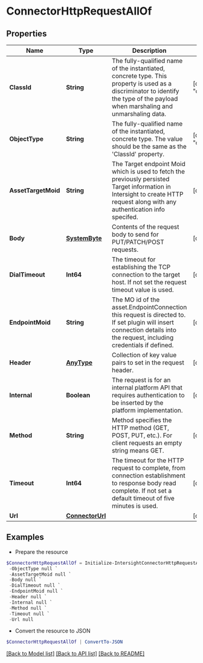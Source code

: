 # ConnectorHttpRequestAllOf
## Properties

Name | Type | Description | Notes
------------ | ------------- | ------------- | -------------
**ClassId** | **String** | The fully-qualified name of the instantiated, concrete type. This property is used as a discriminator to identify the type of the payload when marshaling and unmarshaling data. | [default to "connector.HttpRequest"]
**ObjectType** | **String** | The fully-qualified name of the instantiated, concrete type. The value should be the same as the &#39;ClassId&#39; property. | [default to "connector.HttpRequest"]
**AssetTargetMoid** | **String** | The Target endpoint Moid which is used to fetch the previously persisted Target information in Intersight to create HTTP request along with any authentication info specifed. | [optional] 
**Body** | [**SystemByte**](SystemByte.md) | Contents of the request body to send for PUT/PATCH/POST requests. | [optional] 
**DialTimeout** | **Int64** | The timeout for establishing the TCP connection to the target host. If not set the request timeout value is used. | [optional] 
**EndpointMoid** | **String** | The MO id of the asset.EndpointConnection this request is directed to. If set plugin will insert connection details into the request, including credentials if defined. | [optional] 
**Header** | [**AnyType**](.md) | Collection of key value pairs to set in the request header. | [optional] 
**Internal** | **Boolean** | The request is for an internal platform API that requires authentication to be inserted by the platform implementation. | [optional] 
**Method** | **String** | Method specifies the HTTP method (GET, POST, PUT, etc.). For client requests an empty string means GET. | [optional] 
**Timeout** | **Int64** | The timeout for the HTTP request to complete, from connection establishment to response body read complete. If not set a default timeout of five minutes is used. | [optional] 
**Url** | [**ConnectorUrl**](ConnectorUrl.md) |  | [optional] 

## Examples

- Prepare the resource
```powershell
$ConnectorHttpRequestAllOf = Initialize-IntersightConnectorHttpRequestAllOf  -ClassId null `
 -ObjectType null `
 -AssetTargetMoid null `
 -Body null `
 -DialTimeout null `
 -EndpointMoid null `
 -Header null `
 -Internal null `
 -Method null `
 -Timeout null `
 -Url null
```

- Convert the resource to JSON
```powershell
$ConnectorHttpRequestAllOf | ConvertTo-JSON
```

[[Back to Model list]](../README.md#documentation-for-models) [[Back to API list]](../README.md#documentation-for-api-endpoints) [[Back to README]](../README.md)

